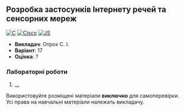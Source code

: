 ## Розробка застосунків Інтернету речей та сенсорних мереж

[![C](https://img.shields.io/badge/C-7B8794?style=for-the-badge&logo=c&logoColor=white)](#)
[![Cisco](https://img.shields.io/badge/Cisco-162F53?style=for-the-badge&logo=cisco&logoColor=white)](#)
[![JS](https://img.shields.io/badge/JS-EFD81D?style=for-the-badge&logo=Javascript&logoColor=white)](#)

- **Викладач**: Отрох С. І.
- **Варіант**: 17
- **Оцінка**: ?

### Лабораторні роботи
  1. [...](.)

Використовуйте розміщені матеріали **виключно** для самоперевірки. <br>
Усі права на навчальні матеріали належать викладачу.
